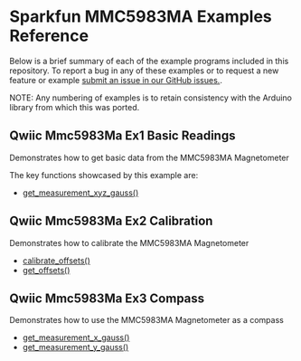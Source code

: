 # Sparkfun MMC5983MA Examples Reference
Below is a brief summary of each of the example programs included in this repository. To report a bug in any of these examples or to request a new feature or example [submit an issue in our GitHub issues.](https://github.com/sparkfun/qwiic_mmc5983ma_py/issues). 

NOTE: Any numbering of examples is to retain consistency with the Arduino library from which this was ported. 

## Qwiic Mmc5983Ma Ex1 Basic Readings
Demonstrates how to get basic data from the MMC5983MA Magnetometer

The key functions showcased by this example are:
- [get_measurement_xyz_gauss()](https://docs.sparkfun.com/qwiic_mmc5983ma_py/classqwiic__mmc5983ma_1_1_qwiic_m_m_c5983_m_a.html#a1b609d88e19ac4817d11dbeb800a168b)

## Qwiic Mmc5983Ma Ex2 Calibration
Demonstrates how to calibrate the MMC5983MA Magnetometer
- [calibrate_offsets()](https://docs.sparkfun.com/qwiic_mmc5983ma_py/classqwiic__mmc5983ma_1_1_qwiic_m_m_c5983_m_a.html#a8102459c8381ae373390208fbf754b23)
- [get_offsets()](https://docs.sparkfun.com/qwiic_mmc5983ma_py/classqwiic__mmc5983ma_1_1_qwiic_m_m_c5983_m_a.html#a3556d607fd6190f9f8d88db9fbb50647)


## Qwiic Mmc5983Ma Ex3 Compass
Demonstrates how to use the MMC5983MA Magnetometer as a compass
- [get_measurement_x_gauss()](https://docs.sparkfun.com/qwiic_mmc5983ma_py/classqwiic__mmc5983ma_1_1_qwiic_m_m_c5983_m_a.html#a7dd83b42a086497f8b115b8698263a3c)
- [get_measurement_y_gauss()](https://docs.sparkfun.com/qwiic_mmc5983ma_py/classqwiic__mmc5983ma_1_1_qwiic_m_m_c5983_m_a.html#a4719b9424f74a1e3dc6124fcf08ba394)



